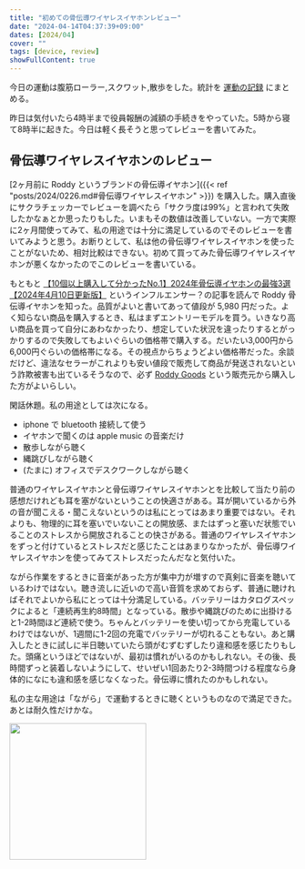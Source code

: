 ```yaml
---
title: "初めての骨伝導ワイヤレスイヤホンレビュー"
date: "2024-04-14T04:37:39+09:00"
dates: [2024/04]
cover: ""
tags: [device, review]
showFullContent: true
---
```


今日の運動は腹筋ローラー,スクワット,散歩をした。統計を [運動の記録](https://docs.google.com/spreadsheets/d/1bg85QtM-LciUgey8I79uI7vW2PEwsP6TVdeIRVkACBg/edit?usp=sharing) にまとめる。

昨日は気付いたら4時半まで役員報酬の減額の手続きをやっていた。5時から寝て8時半に起きた。今日は軽く長そうと思ってレビューを書いてみた。

## 骨伝導ワイヤレスイヤホンのレビュー

[2ヶ月前に Roddy というブランドの骨伝導イヤホン]({{< ref "posts/2024/0226.md#骨伝導ワイヤレスイヤホン" >}}) を購入した。購入直後にサクラチェッカーでレビューを調べたら「サクラ度は99%」と言われて失敗したかなぁとか思ったりもした。いまもその数値は改善していない。一方で実際に2ヶ月間使ってみて、私の用途では十分に満足しているのでそのレビューを書いてみようと思う。お断りとして、私は他の骨伝導ワイヤレスイヤホンを使ったことがないため、相対比較はできない。初めて買ってみた骨伝導ワイヤレスイヤホンが悪くなかったのでこのレビューを書いている。

もともと [【10個以上購入して分かったNo.1】2024年骨伝導イヤホンの最強3選【2024年4月10日更新版】](https://katteyokatta.tokyo/?p=8008) というインフルエンサー？の記事を読んで Roddy 骨伝導イヤホンを知った。品質がよいと書いてあって値段が 5,980 円だった。よく知らない商品を購入するとき、私はまずエントリーモデルを買う。いきなり高い商品を買って自分にあわなかったり、想定していた状況を違ったりするとがっかりするので失敗してもよいぐらいの価格帯で購入する。だいたい3,000円から6,000円ぐらいの価格帯になる。その視点からちょうどよい価格帯だった。余談だけど、違法なセラーがこれよりも安い値段で販売して商品が発送されないという詐欺被害も出ているそうなので、必ず [Roddy Goods](https://www.amazon.co.jp/sp?ie=UTF8&seller=A1KFMHATUEKBST&asin=B0CMV31HK3&ref_=dp_merchant_link&isAmazonFulfilled=1) という販売元から購入した方がよいらしい。

閑話休題。私の用途としては次になる。

* iphone で bluetooth 接続して使う
* イヤホンで聞くのは apple music の音楽だけ
* 散歩しながら聴く
* 縄跳びしながら聴く
* (たまに) オフィスでデスクワークしながら聴く

普通のワイヤレスイヤホンと骨伝導ワイヤレスイヤホンとを比較して当たり前の感想だけれども耳を塞がないということの快適さがある。耳が開いているから外の音が聞こえる・聞こえないというのは私にとってはあまり重要ではない。それよりも、物理的に耳を塞いでいないことの開放感、またはずっと塞いだ状態でいることのストレスから開放されることの快さがある。普通のワイヤレスイヤホンをずっと付けているとストレスだと感じたことはあまりなかったが、骨伝導ワイヤレスイヤホンを使ってみてストレスだったんだなと気付いた。

ながら作業をするときに音楽があった方が集中力が増すので真剣に音楽を聴いているわけではない。聴き流しに近いので高い音質を求めておらず、普通に聴ければそれでよいから私にとっては十分満足している。バッテリーはカタログスペックによると「連続再生約8時間」となっている。散歩や縄跳びのために出掛けると1-2時間ほど連続で使う。ちゃんとバッテリーを使い切ってから充電しているわけではないが、1週間に1-2回の充電でバッテリーが切れることもない。あと購入したときに試しに半日聴いていたら頭がむずむずしたり違和感を感じたりもした。頭痛というほどではないが、最初は慣れがいるのかもしれない。その後、長時間ずっと装着しないようにして、せいぜい1回あたり2-3時間つける程度なら身体的になにも違和感を感じなくなった。骨伝導に慣れたのかもしれない。

私の主な用途は「ながら」で運動するときに聴くというものなので満足できた。あとは耐久性だけかな。

<a href="https://amzn.to/3Q07zql" target="_blank"><img src="https://m.media-amazon.com/images/I/61ki0oFCRmL._AC_SX679_.jpg" width="240" /></a>
